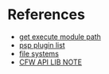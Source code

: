 # References

- [get execute module path](https://github.com/qwikrazor87/ps1doc/blob/master/src/main.c#L120)
- [psp plugin list](https://www.gamebrew.org/wiki/List_of_PSP_plugins)
- [file systems](https://www.psdevwiki.com/psp/Filesystem)
- [CFW API LIB NOTE](https://github.com/xan1242/PSPModBase?tab=readme-ov-file#pspdev-side-note)
